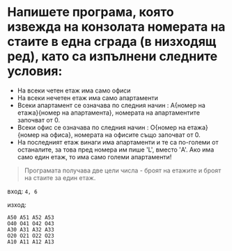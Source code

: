# Напишете програма, която извежда на конзолата номерата на стаите в една сграда (в низходящ ред), като са изпълнени следните условия:
- На всеки четен етаж има само офиси
- На всеки нечетен етаж има само апартаменти
- Всеки апартамент се означава по следния начин : A{номер на етажа}{номер на апартамента},
номерата на апартаментите започват от 0.
- Всеки офис се означава по следния начин : O{номер на етажа}{номер на офиса}, номерата на
офисите също започват от 0.
- На последният етаж винаги има апартаменти и те са по-големи от останалите, за това пред номера
им пише 'L', вместо 'A'. Ако има само един етаж, то има само големи апартаменти!
> Програмата получава две цели числа - броят на етажите и броят на стаите за един етаж.

вход: 
``` 4, 6 ```

изход:
```L60 L61 L62 L63
A50 A51 A52 A53
O40 O41 O42 O43
A30 A31 A32 A33
O20 O21 O22 O23
A10 A11 A12 A13 
```

